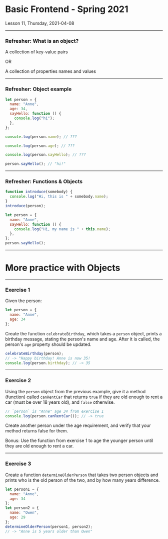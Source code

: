 <!-- .slide: id="lesson11" -->

# Basic Frontend - Spring 2021

Lesson 11, Thursday, 2021-04-08

---

### Refresher: What is an object?

A collection of key-value pairs

<!-- .element: class="fragment" -->

OR

<!-- .element: class="fragment" -->

A collection of properties names and values

<!-- .element: class="fragment" -->

---

### Refresher: Object example

```js
let person = {
  name: "Anne",
  age: 34,
  sayHello: function () {
    console.log("hi");
  },
};
```

```js
console.log(person.name); // ???
```

<!-- .element: class="fragment" -->

```js
console.log(person.age); // ???
```

<!-- .element: class="fragment" -->

```js
console.log(person.sayHello); // ???
```

<!-- .element: class="fragment" -->

```js
person.sayHello(); // "hi!"
```

<!-- .element: class="fragment" -->

---

### Refresher: Functions & Objects

```js
function introduce(somebody) {
  console.log("Hi, this is " + somebody.name);
}
introduce(person);
```
<!-- .element: class="fragment" -->

```js
let person = {
  name: "Anne",
  sayHello: function () {
    console.log("Hi, my name is " + this.name);
  },
};
person.sayHello();
```
<!-- .element: class="fragment" -->

---

# More practice with Objects

---


### Exercise 1

Given the person:

```js
let person = {
  name: "Anne",
  age: 34
};
```

Create the function `celebrateBirthday`, which takes a `person` object, prints a birthday message, stating the person's name and age. After it is called, the person's `age` property should be updated.

```js
celebrateBirthday(person);
// -> "Happy birthday! Anne is now 35!
console.log(person.birthday); // -> 35
```

---

### Exercise 2

Using the `person` object from the previous example, give it a method (function) called `canRentCar` that returns `true` if they are old enough to rent a car (must be over 18 years old), and `false` otherwise.

```js
// `person` is "Anne" age 34 from exercise 1
console.log(person.canRentCar()); // -> true
```

Create another person under the age requirement, and verify that your method returns false for them.

Bonus: Use the function from exercise 1 to age the younger person until they are old enough to rent a car.


---

### Exercise 3

Create a function `determineOlderPerson` that takes two person objects and prints who is the old person of the two, and by how many years difference.

```js
let person1 = {
  name: "Anne",
  age: 34
};
let person2 = {
  name: "Owen",
  age: 29
};
determineOlderPerson(person1, person2);
// -> "Anne is 5 years older than Owen"
```

